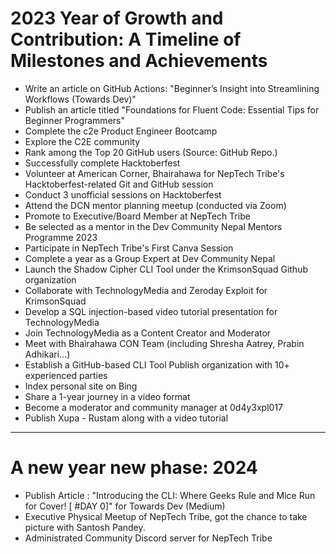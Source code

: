 # 2023 Year of Growth and Contribution: A Timeline of Milestones and Achievements
- Write an article on GitHub Actions: "Beginner’s Insight into Streamlining Workflows (Towards Dev)"
- Publish an article titled "Foundations for Fluent Code: Essential Tips for Beginner Programmers"
- Complete the c2e Product Engineer Bootcamp
- Explore the C2E community
- Rank among the Top 20 GitHub users (Source: GitHub Repo.)
- Successfully complete Hacktoberfest 
- Volunteer at American Corner, Bhairahawa for NepTech Tribe's Hacktoberfest-related Git and GitHub session
- Conduct 3 unofficial sessions on Hacktoberfest
- Attend the DCN mentor planning meetup (conducted via Zoom)
- Promote to Executive/Board Member at NepTech Tribe
- Be selected as a mentor in the Dev Community Nepal Mentors Programme 2023
- Participate in NepTech Tribe's First Canva Session
- Complete a year as a Group Expert at Dev Community Nepal
- Launch the Shadow Cipher CLI Tool under the KrimsonSquad Github organization 
- Collaborate with TechnologyMedia and Zeroday Exploit for KrimsonSquad
- Develop a SQL injection-based video tutorial presentation for TechnologyMedia
- Join TechnologyMedia as a Content Creator and Moderator
- Meet with Bhairahawa CON Team (including Shresha Aatrey, Prabin Adhikari...)
- Establish a GitHub-based CLI Tool Publish organization with 10+ experienced parties
- Index personal site on Bing
- Share a 1-year journey in a video format
- Become a moderator and community manager at 0d4y3xpl017
- Publish Xupa - Rustam along with a video tutorial
---
# A new year new phase: 2024
- Publish Article : "Introducing the CLI: Where Geeks Rule and Mice Run for Cover! [ #DAY 0]" for Towards Dev (Medium)
- Executive Physical Meetup of NepTech Tribe, got the chance to take picture with Santosh Pandey.
- Administrated Community Discord server for NepTech Tribe
